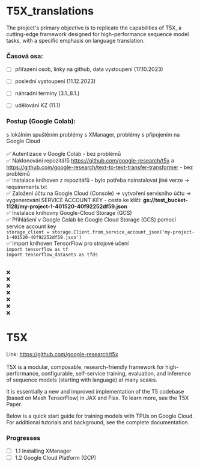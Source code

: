 # T5X_translations
The project's primary objective is to replicate the capabilities of T5X, a cutting-edge framework designed for high-performance sequence model tasks, with a specific emphasis on language translation. 

### Časová osa:
- [ ] přiřazení osob, linky na github, data vystoupení (17.10.2023)
- [ ] poslední vystoupení (11.12.2023)
- [ ] náhradní termíny (3.1.,8.1.)
- [ ] udělování KZ (11.1)


### Postup (Google Colab):
s lokálním spuštěním problémy s XManager, problémy s připojením na Google Cloud </br>
  </br> ✅ Autentizace v Google Colab - bez problémů
 </br>  ✅ Naklonování repozitářů https://github.com/google-research/t5x a https://github.com/google-research/text-to-text-transfer-transformer - bez problémů
 </br>  ✅ Instalace knihoven z repozitářů - bylo potřeba nainstalovat jiné verze -> requirements.txt
 </br>  ✅ Založení účtu na Google Cloud (Console) -> vytvoření servisního účtu -> vygenerování SERVICE ACCOUNT KEY - cesta ke klíči: **gs://test_bucket-1128/my-project-1-401520-40f92252df59.json**
 </br>  ✅ Instalace knihovny Google-Cloud Storage (GCS)
 </br>  ✅ Přihlášení v Google Colab ke Google Cloud Storage (GCS) pomocí service account key</br>
           ```
            storage_client = storage.Client.from_service_account_json('my-project-1-401520-40f92252df59.json')
          ```
  </br> ✅ Import knihoven TensorFlow pro strojové učení</br>
    ```
        import tensorflow as tf
     ```
    </br> 
     ```
        import tensorflow_datasets as tfds
    ```



  </br> ❌
 </br> ❌
  </br> ❌
   </br> ❌
    </br> ❌
     </br> ❌
      </br> ❌






# T5X
Link: https://github.com/google-research/t5x </br>
</br>
T5X is a modular, composable, research-friendly framework for high-performance, configurable, self-service training, evaluation, and inference of sequence models (starting with language) at many scales.

It is essentially a new and improved implementation of the T5 codebase (based on Mesh TensorFlow) in JAX and Flax. To learn more, see the T5X Paper.

Below is a quick start guide for training models with TPUs on Google Cloud. For additional tutorials and background, see the complete documentation.

### Progresses
- [ ] 1.1 Installing XManager  
- [ ] 1.2 Google Cloud Platform (GCP)  
